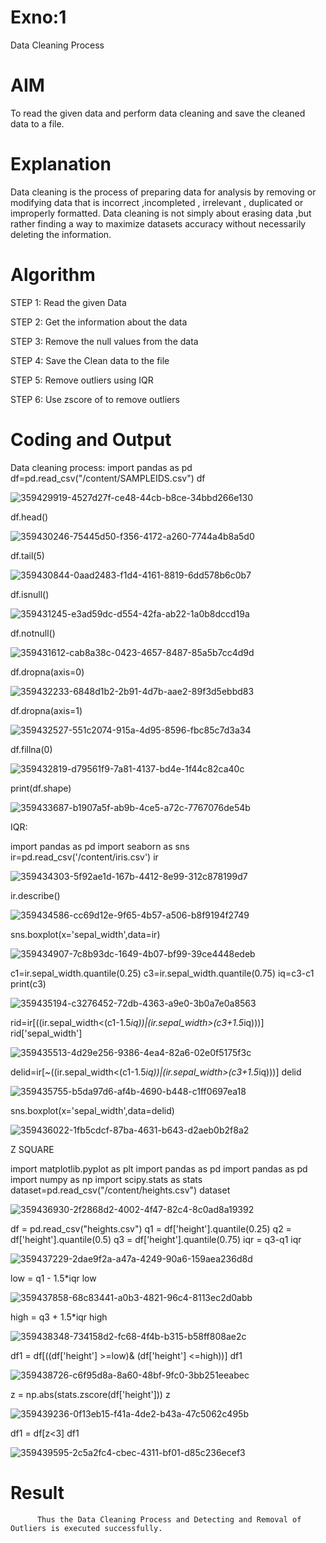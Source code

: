 # Exno:1
Data Cleaning Process

# AIM
To read the given data and perform data cleaning and save the cleaned data to a file.

# Explanation
Data cleaning is the process of preparing data for analysis by removing or modifying data that is incorrect ,incompleted , irrelevant , duplicated or improperly formatted. Data cleaning is not simply about erasing data ,but rather finding a way to maximize datasets accuracy without necessarily deleting the information.

# Algorithm
STEP 1: Read the given Data

STEP 2: Get the information about the data

STEP 3: Remove the null values from the data

STEP 4: Save the Clean data to the file

STEP 5: Remove outliers using IQR

STEP 6: Use zscore of to remove outliers

# Coding and Output

Data cleaning process:
import pandas as pd
df=pd.read_csv("/content/SAMPLEIDS.csv")
df

![359429919-4527d27f-ce48-44cb-b8ce-34bbd266e130](https://github.com/user-attachments/assets/d90fc5c3-83c3-4786-b5b8-905042c99e17)


df.head()

![359430246-75445d50-f356-4172-a260-7744a4b8a5d0](https://github.com/user-attachments/assets/eda866be-69f9-415c-9823-1c07b0c81fe7)


df.tail(5)

![359430844-0aad2483-f1d4-4161-8819-6dd578b6c0b7](https://github.com/user-attachments/assets/5c999868-4deb-4616-a89b-a797a043fc5f)

df.isnull()

![359431245-e3ad59dc-d554-42fa-ab22-1a0b8dccd19a](https://github.com/user-attachments/assets/d6a1178c-459d-4973-be0a-51099fd7e48a)


df.notnull()

![359431612-cab8a38c-0423-4657-8487-85a5b7cc4d9d](https://github.com/user-attachments/assets/9c6db864-3688-4e6f-9832-fc9279d92d27)


df.dropna(axis=0)


![359432233-6848d1b2-2b91-4d7b-aae2-89f3d5ebbd83](https://github.com/user-attachments/assets/366ec892-01bc-4524-b839-ffa54b660798)

df.dropna(axis=1)

![359432527-551c2074-915a-4d95-8596-fbc85c7d3a34](https://github.com/user-attachments/assets/d5a0ecfb-2bf3-4a56-b8ee-d3fad81c24fc)


df.fillna(0)

![359432819-d79561f9-7a81-4137-bd4e-1f44c82ca40c](https://github.com/user-attachments/assets/3300507b-1ea0-4d7e-ab69-9c38670af4bc)


print(df.shape)

![359433687-b1907a5f-ab9b-4ce5-a72c-7767076de54b](https://github.com/user-attachments/assets/df3b3ea8-6f46-4212-8b26-b8d55df54eb0)


IQR:

import pandas as pd
import seaborn as sns
ir=pd.read_csv('/content/iris.csv')
ir


![359434303-5f92ae1d-167b-4412-8e99-312c878199d7](https://github.com/user-attachments/assets/d1ad53e0-e854-492d-97ae-b9d6382dfe84)

ir.describe()

![359434586-cc69d12e-9f65-4b57-a506-b8f9194f2749](https://github.com/user-attachments/assets/3c43d6e1-d313-45fc-a812-135bda1e6224)


sns.boxplot(x='sepal_width',data=ir)

![359434907-7c8b93dc-1649-4b07-bf99-39ce4448edeb](https://github.com/user-attachments/assets/1ef4725d-67ee-49eb-b1dc-6f19c189f394)


c1=ir.sepal_width.quantile(0.25)
c3=ir.sepal_width.quantile(0.75)
iq=c3-c1
print(c3)

![359435194-c3276452-72db-4363-a9e0-3b0a7e0a8563](https://github.com/user-attachments/assets/cd656d47-e4bd-4e4d-be1a-8be0493c95e3)

rid=ir[((ir.sepal_width<(c1-1.5*iq))|(ir.sepal_width>(c3+1.5*iq)))]
rid['sepal_width']

![359435513-4d29e256-9386-4ea4-82a6-02e0f5175f3c](https://github.com/user-attachments/assets/9c1e878e-56a4-474e-89cf-712833165c0f)


delid=ir[~((ir.sepal_width<(c1-1.5*iq))|(ir.sepal_width>(c3+1.5*iq)))]
delid

![359435755-b5da97d6-af4b-4690-b448-c1ff0697ea18](https://github.com/user-attachments/assets/fa43e92a-3e46-4633-b707-77bc3bd56791)


sns.boxplot(x='sepal_width',data=delid)


![359436022-1fb5cdcf-87ba-4631-b643-d2aeb0b2f8a2](https://github.com/user-attachments/assets/f2039f6d-453d-4b26-ac3a-1a705f9201c3)


Z SQUARE

import matplotlib.pyplot as plt
import pandas as pd
import pandas as pd
import numpy as np
import scipy.stats as stats
dataset=pd.read_csv("/content/heights.csv")
dataset

![359436930-2f2868d2-4002-4f47-82c4-8c0ad8a19392](https://github.com/user-attachments/assets/6fafff02-a866-473d-8888-a01b2e4ddbdd)


df = pd.read_csv("heights.csv")
q1 = df['height'].quantile(0.25)
q2 = df['height'].quantile(0.5)
q3 = df['height'].quantile(0.75)
iqr = q3-q1
iqr

![359437229-2dae9f2a-a47a-4249-90a6-159aea236d8d](https://github.com/user-attachments/assets/dc66dfd3-a78f-4f4b-90ed-d8af6fe75588)


low = q1 - 1.5*iqr
low

![359437858-68c83441-a0b3-4821-96c4-8113ec2d0abb](https://github.com/user-attachments/assets/e2d175ca-c31b-42b6-a97a-ab203f08c548)


high = q3 + 1.5*iqr
high

![359438348-734158d2-fc68-4f4b-b315-b58ff808ae2c](https://github.com/user-attachments/assets/35d811a2-2269-4ac2-8729-6eef5db33be5)

df1 = df[((df['height'] >=low)& (df['height'] <=high))]
df1

![359438726-c6f95d8a-8a60-48bf-9fc0-3bb251eeabec](https://github.com/user-attachments/assets/3f2c51f9-0d8c-401d-b6e4-ebd058a6af44)

z = np.abs(stats.zscore(df['height']))
z

![359439236-0f13eb15-f41a-4de2-b43a-47c5062c495b](https://github.com/user-attachments/assets/5eff85d6-89bc-40ec-b09e-f395a7d71968)


 df1 = df[z<3]
 df1

 ![359439595-2c5a2fc4-cbec-4311-bf01-d85c236ecef3](https://github.com/user-attachments/assets/dc155f2f-ca30-45a5-9716-b0aec21f1fd9)

 


# Result
          Thus the Data Cleaning Process and Detecting and Removal of Outliers is executed successfully.
